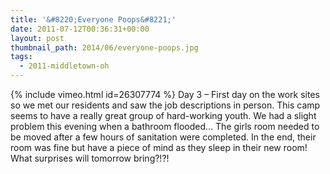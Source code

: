 ```yaml
---
title: '&#8220;Everyone Poops&#8221;'
date: 2011-07-12T00:36:31+00:00
layout: post
thumbnail_path: 2014/06/everyone-poops.jpg
tags:
  - 2011-middletown-oh
---
```

{% include vimeo.html id=26307774 %}
Day 3 &#8211; First day on the work sites so we met our residents and saw the job descriptions in person. This camp seems to have a really great group of hard-working youth. We had a slight problem this evening when a bathroom flooded&#8230; The girls room needed to be moved after a few hours of sanitation were completed. In the end, their room was fine but have a piece of mind as they sleep in their new room! What surprises will tomorrow bring?!?!